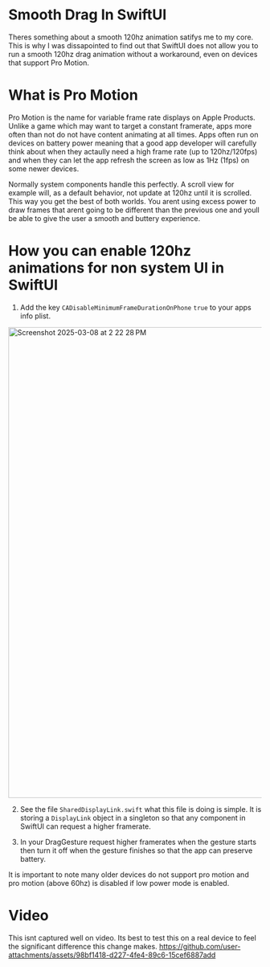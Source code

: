 # Smooth Drag In SwiftUI
Theres something about a smooth 120hz animation satifys me to my core. This is why I was dissapointed to find out that SwiftUI does not allow you to run a smooth 120hz drag animation without a workaround, even on devices that support Pro Motion.

# What is Pro Motion
Pro Motion is the name for variable frame rate displays on Apple Products. Unlike a game which may want to target a constant framerate, apps more often than not do not have content animating at all times. Apps often run on devices on battery power meaning that a good app developer will carefully think about when they actaully need a high frame rate (up to 120hz/120fps) and when they can let the app refresh the screen as low as 1Hz (1fps) on some newer devices.

Normally system components handle this perfectly. A scroll view for example will, as a default behavior, not update at 120hz until it is scrolled. This way you get the best of both worlds. You arent using excess power to draw frames that arent going to be different than the previous one and youll be able to give the user a smooth and buttery experience.

# How you can enable 120hz animations for non system UI in SwiftUI

1. Add the key `CADisableMinimumFrameDurationOnPhone` `true` to your apps info plist.
<img width="937" alt="Screenshot 2025-03-08 at 2 22 28 PM" src="https://github.com/user-attachments/assets/e771ee30-52ef-4a08-877c-901ac246500c" />

2. See the file `SharedDisplayLink.swift` what this file is doing is simple. It is storing a `DisplayLink` object in a singleton so that any component in SwiftUI can request a higher framerate.

3. In your DragGesture request higher framerates when the gesture starts then turn it off when the gesture finishes so that the app can preserve battery.

It is important to note many older devices do not support pro motion and pro motion (above 60hz) is disabled if low power mode is enabled.

# Video
This isnt captured well on video. Its best to test this on a real device to feel the significant difference this change makes.
https://github.com/user-attachments/assets/98bf1418-d227-4fe4-89c6-15cef6887add


